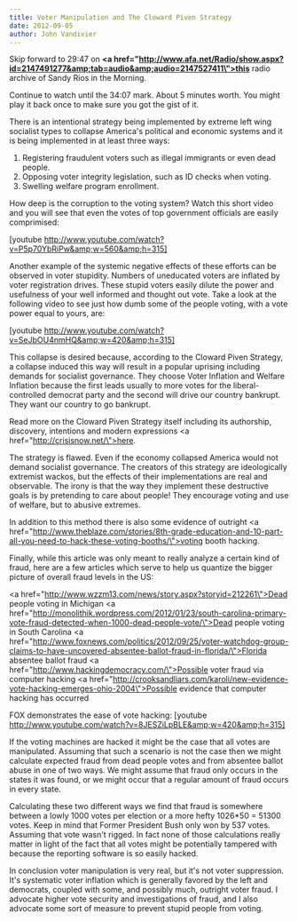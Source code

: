 ```yaml
---
title: Voter Manipulation and The Cloward Piven Strategy
date: 2012-09-05
author: John Vandivier
---
```




Skip forward to 29:47 on <b><a href=\"http://www.afa.net/Radio/show.aspx?id=2147491277&amp;tab=audio&amp;audio=2147527411\">this</a></b> radio archive of Sandy Rios in the Morning.

Continue to watch until the 34:07 mark. About 5 minutes worth. You might play it back once to make sure you got the gist of it.

There is an intentional strategy being implemented by extreme left wing socialist types to collapse America's political and economic systems and it is being implemented in at least three ways:

1) Registering fraudulent voters such as illegal immigrants or even dead people.
2) Opposing voter integrity legislation, such as ID checks when voting.
3) Swelling welfare program enrollment.

How deep is the corruption to the voting system? Watch this short video and you will see that even the votes of top government officials are easily comprimised:

[youtube http://www.youtube.com/watch?v=P5p70YbRiPw&amp;w=560&amp;h=315]

Another example of the systemic negative effects of these efforts can be observed in voter stupidity. Numbers of uneducated voters are inflated by voter registration drives. These stupid voters easily dilute the power and usefulness of your well informed and thought out vote. Take a look at the following video to see just how dumb some of the people voting, with a vote power equal to yours, are:

[youtube http://www.youtube.com/watch?v=SeJbOU4nmHQ&amp;w=420&amp;h=315]

This collapse is desired because, according to the Cloward Piven Strategy, a collapse induced this way will result in a popular uprising including demands for socialist governance. They choose Voter Inflation and Welfare Inflation because the first leads usually to more votes for the liberal-controlled democrat party and the second will drive our country bankrupt. They want our country to go bankrupt.

Read more on the Cloward Piven Strategy itself including its authorship, discovery, intentions and modern expressions <a href=\"http://crisisnow.net/\">here</a>.

The strategy is flawed. Even if the economy collapsed America would not demand socialist governance. The creators of this strategy are ideologically extremist wackos, but the effects of their implementations are real and observable. The irony is that the way they implement these destructive goals is by pretending to care about people! They encourage voting and use of welfare, but to abusive extremes.

In addition to this method there is also some evidence of outright <a href=\"http://www.theblaze.com/stories/8th-grade-education-and-10-part-all-you-need-to-hack-these-voting-booths/\">voting booth hacking.</a>

Finally, while this article was only meant to really analyze a certain kind of fraud, here are a few articles which serve to help us quantize the bigger picture of overall fraud levels in the US:

<a href=\"http://www.wzzm13.com/news/story.aspx?storyid=212261\">Dead people voting in Michigan</a>
<a href=\"http://monolithik.wordpress.com/2012/01/23/south-carolina-primary-vote-fraud-detected-when-1000-dead-people-vote/\">Dead people voting in South Carolina</a>
<a href=\"http://www.foxnews.com/politics/2012/09/25/voter-watchdog-group-claims-to-have-uncovered-absentee-ballot-fraud-in-florida/\">Florida absentee ballot fraud</a>
<a href=\"http://www.hackingdemocracy.com/\">Possible voter fraud via computer hacking</a>
<a href=\"http://crooksandliars.com/karoli/new-evidence-vote-hacking-emerges-ohio-2004\">Possible evidence that computer hacking has occurred
</a>

FOX demonstrates the ease of vote hacking:
[youtube http://www.youtube.com/watch?v=8JESZiLpBLE&amp;w=420&amp;h=315]

If the voting machines are hacked it might be the case that all votes are manipulated. Assuming that such a scenario is not the case then we might calculate expected fraud from dead people votes and from absentee ballot abuse in one of two ways. We might assume that fraud only occurs in the states it was found, or we might occur that a regular amount of fraud occurs in every state.

Calculating these two different ways we find that fraud is somewhere between a lowly 1000 votes per election or a more hefty 1026*50 = 51300 votes. Keep in mind that Former President Bush only won by 537 votes. Assuming that vote wasn't rigged. In fact none of those calculations really matter in light of the fact that all votes might be potentially tampered with because the reporting software is so easily hacked.

In conclusion voter manipulation is very real, but it's not voter suppression. It's systematic voter inflation which is generally favored by the left and democrats, coupled with some, and possibly much, outright voter fraud. I advocate higher vote security and investigations of fraud, and I also advocate some sort of measure to prevent stupid people from voting.